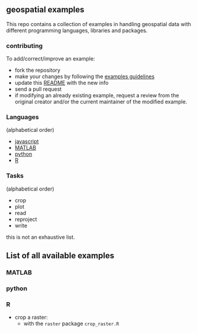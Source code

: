 ## geospatial examples  


This repo contains a collection of examples in handling 
geospatial data with different programming languages,
libraries and packages.  

### contributing  

To add/correct/improve an example: 

* fork the repository 
* make your changes by following the [examples guidelines](code/README.md)
* update this [README](README.md) with the new info 
* send a pull request
* if modifying an already existing example, request a 
  review from the original creator 
  and/or the current maintainer of the modified example. 

### Languages 

(alphabetical order)

- [javascript](javascript) 
- [MATLAB](#matlab)
- [python](#python) 
- [R](#r)  

### Tasks 

(alphabetical order) 

- crop 
- plot 
- read
- reproject 
- write

this is not an exhaustive list.  


## List of all available examples

### MATLAB


### python 


### R 

- crop a raster:
   * with the `raster` package `crop_raster.R`





 
